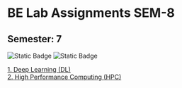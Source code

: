 # BE Lab Assignments SEM-8

## Semester: 7

![Static Badge](https://img.shields.io/badge/Deep%20Learning-orange)
![Static Badge](https://img.shields.io/badge/High%20Performance%20Computing-green)

<a href="https://github.com/ninad-moree/BE-Sem-8/tree/main/LP-5/DL">1. Deep Learning (DL)</a>
<br/>
<a href="https://github.com/ninad-moree/BE-Sem-8/tree/main/LP-5/HPC">2. High Performance Computing (HPC)</a>
